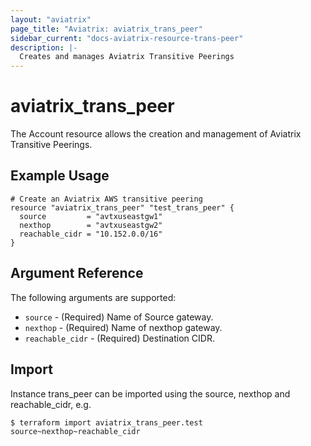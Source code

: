 ```yaml
---
layout: "aviatrix"
page_title: "Aviatrix: aviatrix_trans_peer"
sidebar_current: "docs-aviatrix-resource-trans-peer"
description: |-
  Creates and manages Aviatrix Transitive Peerings
---
```


# aviatrix_trans_peer

The Account resource allows the creation and management of Aviatrix Transitive Peerings.

## Example Usage

```hcl
# Create an Aviatrix AWS transitive peering
resource "aviatrix_trans_peer" "test_trans_peer" {
  source         = "avtxuseastgw1"
  nexthop        = "avtxuseastgw2"
  reachable_cidr = "10.152.0.0/16"
}
```

## Argument Reference

The following arguments are supported:

* `source` - (Required) Name of Source gateway.
* `nexthop` - (Required) Name of nexthop gateway.
* `reachable_cidr` - (Required) Destination CIDR.

## Import

Instance trans_peer can be imported using the source, nexthop and reachable_cidr, e.g.

```
$ terraform import aviatrix_trans_peer.test source~nexthop~reachable_cidr
```

